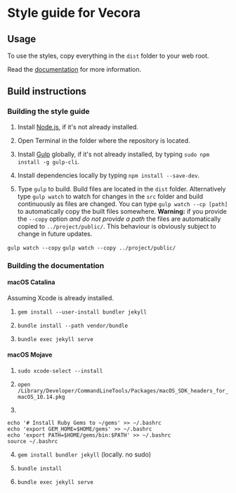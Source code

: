 # Style guide for Vecora

## Usage

To use the styles, copy everything in the `dist` folder to your web root.

Read the [documentation](https://vecora.github.io/sg-vecora/docs/) for more information.

## Build instructions

### Building the style guide

1. Install [Node.js](https://nodejs.org/), if it's not already installed.

2. Open Terminal in the folder where the repository is located.

3. Install [Gulp](https://gulpjs.com/) globally, if it's not already installed, by typing `sudo npm install -g gulp-cli`.

4. Install dependencies locally by typing `npm install --save-dev`.

5. Type `gulp` to build. Build files are located in the `dist` folder. Alternatively type `gulp watch` to watch for changes in the `src` folder and build continuously as files are changed. You can type `gulp watch --cp [path]` to automatically copy the built files somewhere. **Warning:** if you provide the `--copy` option _and do not provide a path_ the files are automatically copied to `../project/public/`. This behaviour is obviously subject to change in future updates.

`gulp watch --copy`
`gulp watch --copy ../project/public/`

### Building the documentation

#### macOS Catalina

Assuming Xcode is already installed.

1. `gem install --user-install bundler jekyll`

2. `bundle install --path vendor/bundle`

3. `bundle exec jekyll serve`


#### macOS Mojave

1. `sudo xcode-select --install`

2. `open /Library/Developer/CommandLineTools/Packages/macOS_SDK_headers_for_macOS_10.14.pkg`

3.
```
echo '# Install Ruby Gems to ~/gems' >> ~/.bashrc
echo 'export GEM_HOME=$HOME/gems' >> ~/.bashrc
echo 'export PATH=$HOME/gems/bin:$PATH' >> ~/.bashrc
source ~/.bashrc
```

4. `gem install bundler jekyll` (locally. no sudo)

5. `bundle install`

6. `bundle exec jekyll serve`
